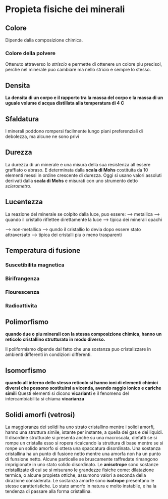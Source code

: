 # Propieta fisiche dei minerali
## Colore
Dipende dalla composizione chimica.

### Colore della polvere
Ottenuto attraverso lo *striscio* e permette di ottenere un colore piu precisol, perche nel minerale puo cambiare ma nello stricio e sempre lo stesso.

## Densita
<b>La densita di un corpo e il rapporto tra la massa del corpo e la massa di un uguale volume d acqua distillata alla temperatura di 4 C</b>

## Sfaldatura
I minerali poddono rompersi facilmente lungo piani  preferenziali di debolezza, ma alcune ne sono privi

## Durezza
La durezza di un minerale e una misura della sua resistenza all essere graffiato o abraso. E determinata dalla <b>scala di Mohs</b> costituita da 10 elementi messi in ordine crescente di durezza.  Oggi si usano valori assoluti deriivati dalla <b>scala di Mohs</b> e misurati con uno strumento detto *sclerometro*.

## Lucentezza 
La reazione del minerale se colpito dalla luce, puo essere:
--> metallica  --> quando il cristallo riflettee direttamente la luce --> tipica dei minerali opachi

--> non-metallica --> qundo il cristallio lo devia dopo essere stato attraversato --> tipica dei cristalli piu o meno trasparenti

## Temperatura di fusione 
### Suscetibilita magnetica
### Birifrangenza
### Flourescenza
### Radioattivita

## Polimorfismo
<b>quando due o piu minerali con la stessa composizione chimica, hanno un reticolo cristallino strutturato in modo diverso.</b>

Il poliformismo dipende dal fatto che una sostanza puo cristalizzare in ambienti differenti in condizioni differenti.

## Isomorfismo
<b>quando all interno dello stesso reticolo si hanno ioni di elementi chimici diversi che possono sostituirsi a vicenda, avendo raggio ionico e cariche simili</b>
Questi elementi si dicono <b>vicarianti</b> e il fenomeno del intercambiabilita si chiama <b>vicarianza</b>

## Solidi amorfi (vetrosi)
La maggioranza dei solidi ha uno strato cristallino mentre i solidi amorfi, hanno una struttura simile, istante per instante, a quella dei gas e dei liquidi. 
Il disordine strutturale si presenta anche su una macroscala, diefatti se si rompe un cristalla esso si ropera ricalcando la struttura di base mentre se si ronpe un solido amorfo si ottera una spaccatura disordinata.
Una sostanza cristallina ha un punto di fusione netto mentre una amorfa non ha un punto di funsione netto. 
Alcune particelle se bruscamente raffredate rimangono imprigionate  in uno stato solido disordinato. Le <b>anisotrope</b> sono sostanze cristallizate di cui se si misurano le grandezze fisiche come: dilatazione termica, o alcune propieta ottiche, assumono valori a seconda della dirazione considerata.
Le sostanza amorfe sono <b>isotrope</b> presentano le stesse caratteristiche. Lo stato amorfo in natura e molto instabile, e ha la tendenza di passare alla forma cristallina.